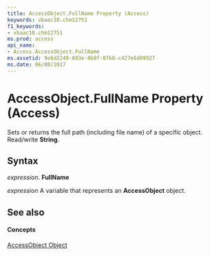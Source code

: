 ```yaml
---
title: AccessObject.FullName Property (Access)
keywords: vbaac10.chm12751
f1_keywords:
- vbaac10.chm12751
ms.prod: access
api_name:
- Access.AccessObject.FullName
ms.assetid: 9e6d2249-893e-8b0f-87b8-c427e6d89927
ms.date: 06/08/2017
---
```



# AccessObject.FullName Property (Access)

Sets or returns the full path (including file name) of a specific object. Read/write **String**.


## Syntax

 _expression_. **FullName**

 _expression_ A variable that represents an **AccessObject** object.


## See also


#### Concepts


[AccessObject Object](accessobject-object-access.md)


